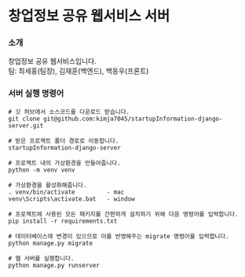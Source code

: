 # 창업정보 공유 웹서비스 서버

### 소개
창업정보 공유 웹서비스입니다. <br/>
팀: 최세홍(팀장), 김재훈(백엔드), 백동우(프론트)

### 서버 실행 명령어
```
# 깃 허브에서 소스코드를 다운로드 받습니다.
git clone git@github.com:kimja7045/startupInformation-django-server.git

# 받은 프로젝트 폴더 경로로 이동합니다.
startupInformation-django-server

# 프로젝트 내의 가상환경을 만들어줍니다.
python -m venv venv

# 가상환경을 활성화해줍니다.
. venv/bin/activate         - mac
venv\Scripts\activate.bat   - window

# 프로젝트에 사용된 모든 패키지를 간편하게 설치하기 위해 다음 명령어를 입력합니다. 
pip install -r requirements.txt

# 데이터베이스에 변경이 있으므로 이를 반영해주는 migrate 명령어를 입력합니다.
python manage.py migrate

# 웹 서버를 실행합니다.
python manage.py runserver
```
